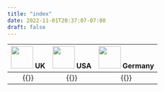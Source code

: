 ```yaml
---
title: "index"
date: 2022-11-01T20:37:07-07:00
draft: false
---
```




<img src="/flags/gb.svg" width="50"> UK |  <img src="/flags/us.svg" width="50">  USA | <img src="/flags/de.svg" width="50">  Germany
:------------------------------:|:------------------------------:|:------------------------------:
{{<thermallist nation="uk_">}}  |  {{<thermallist nation="us_">}}|{{<thermallist nation="germ_">}}